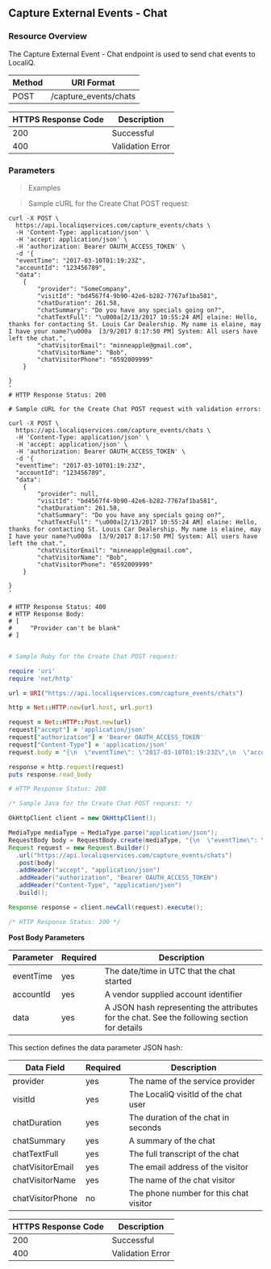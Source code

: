 ## Capture External Events - Chat

### Resource Overview

The Capture External Event - Chat endpoint is used to send chat events to LocaliQ.


| Method | URI Format |
|---|---|
| POST | /capture_events/chats |


| HTTPS Response Code | Description
|---|---|
| 200 | Successful
| 400 | Validation Error


### Parameters

> Examples

> Sample cURL for the Create Chat POST request:

``` shell
curl -X POST \
  https://api.localiqservices.com/capture_events/chats \
  -H 'Content-Type: application/json' \
  -H 'accept: application/json' \
  -H 'authorization: Bearer OAUTH_ACCESS_TOKEN' \
  -d '{
  "eventTime": "2017-03-10T01:19:23Z",
  "accountId": "123456789",
  "data":
    {
        "provider": "SomeCompany",
        "visitId": "bd4567f4-9b90-42e6-b282-7767af1ba581",
        "chatDuration": 261.58,
        "chatSummary": "Do you have any specials going on?",
        "chatTextFull": "\u000a[2/13/2017 10:55:24 AM] elaine: Hello, thanks for contacting St. Louis Car Dealership. My name is elaine, may I have your name?\u000a  [3/9/2017 8:17:50 PM] System: All users have left the chat.",
        "chatVisitorEmail": "minneapple@gmail.com",
        "chatVisitorName": "Bob",
        "chatVisitorPhone": "6592009999"
    }

}
'
# HTTP Response Status: 200

# Sample cURL for the Create Chat POST request with validation errors:

curl -X POST \
  https://api.localiqservices.com/capture_events/chats \
  -H 'Content-Type: application/json' \
  -H 'accept: application/json' \
  -H 'authorization: Bearer OAUTH_ACCESS_TOKEN' \
  -d '{
  "eventTime": "2017-03-10T01:19:23Z",
  "accountId": "123456789",
  "data":
    {
        "provider": null,
        "visitId": "bd4567f4-9b90-42e6-b282-7767af1ba581",
        "chatDuration": 261.58,
        "chatSummary": "Do you have any specials going on?",
        "chatTextFull": "\u000a[2/13/2017 10:55:24 AM] elaine: Hello, thanks for contacting St. Louis Car Dealership. My name is elaine, may I have your name?\u000a  [3/9/2017 8:17:50 PM] System: All users have left the chat.",
        "chatVisitorEmail": "minneapple@gmail.com",
        "chatVisitorName": "Bob",
        "chatVisitorPhone": "6592009999"
    }

}
'

# HTTP Response Status: 400
# HTTP Response Body:
# [
#     "Provider can't be blank"
# ]


```

``` ruby
# Sample Ruby for the Create Chat POST request:

require 'uri'
require 'net/http'

url = URI("https://api.localiqservices.com/capture_events/chats")

http = Net::HTTP.new(url.host, url.port)

request = Net::HTTP::Post.new(url)
request["accept"] = 'application/json'
request["authorization"] = 'Bearer OAUTH_ACCESS_TOKEN'
request["Content-Type"] = 'application/json'
request.body = "{\n  \"eventTime\": \"2017-03-10T01:19:23Z\",\n  \"accountId\": \"123456789\",\n  \"data\":  \n    {\n        \"provider\": \"SomeCompany\",\n        \"visitId\": \"bd4567f4-9b90-42e6-b282-7767af1ba581\",          \n        \"chatDuration\": 261.58,\n        \"chatSummary\": \"Do you have any specials going on?\",\n        \"chatTextFull\": \"\u000a[2/13/2017 10:55:24 AM] elaine: Hello, thanks for contacting St. Louis Car Dealership. My name is elaine, may I have your name?\u000a  [3/9/2017 8:17:50 PM] System: All users have left the chat.\",\n        \"chatVisitorEmail\": \"minneapple@gmail.com\",\n        \"chatVisitorName\": \"Bob\",\n        \"chatVisitorPhone\": \"6592009999\"\n    }\n       \n}\n"

response = http.request(request)
puts response.read_body

# HTTP Response Status: 200

```

``` java
/* Sample Java for the Create Chat POST request: */

OkHttpClient client = new OkHttpClient();

MediaType mediaType = MediaType.parse("application/json");
RequestBody body = RequestBody.create(mediaType, "{\n  \"eventTime\": \"2017-03-10T01:19:23Z\",\n  \"accountId\": \"1213456789\",\n  \"data\":  \n    {\n        \"provider\": \"SomeCompany\",\n        \"visitId\": \"bd4567f4-9b90-42e6-b282-7767af1ba581\",          \n        \"chatDuration\": 261.58,\n        \"chatSummary\": \"Do you have any specials going on?\",\n        \"chatTextFull\": \"\u000a[2/13/2017 10:55:24 AM] elaine: Hello, thanks for contacting St. Louis Car Dealership. My name is elaine, may I have your name?\u000a  [3/9/2017 8:17:50 PM] System: All users have left the chat.\",\n        \"chatVisitorEmail\": \"minneapple@gmail.com\",\n        \"chatVisitorName\": \"Bob\",\n        \"chatVisitorPhone\": \"6592009999\"\n    }\n       \n}\n");
Request request = new Request.Builder()
  .url("https://api.localiqservices.com/capture_events/chats")
  .post(body)
  .addHeader("accept", "application/json")
  .addHeader("authorization", "Bearer OAUTH_ACCESS_TOKEN")
  .addHeader("Content-Type", "application/json")
  .build();

Response response = client.newCall(request).execute();

/* HTTP Response Status: 200 */
```

**Post Body Parameters**

|Parameter | Required | Description|
|---|---|---|
|eventTime|yes|The date/time in UTC that the chat started|
|accountId|yes|A vendor supplied account identifier|
|data|yes|A JSON hash representing the attributes for the chat. See the following section for details|

This section defines the data parameter JSON hash:

|Data Field|Required|Description|
|---|---|---|
|provider|yes|The name of the service provider|
|visitId|yes|The LocaliQ visitId of the chat user|
|chatDuration|yes|The duration of the chat in seconds|
|chatSummary|yes|A summary of the chat|
|chatTextFull|yes|The full transcript of the chat|
|chatVisitorEmail|yes|The email address of the visitor|
|chatVisitorName|yes|The name of the chat visitor|
|chatVisitorPhone|no|The phone number for this chat visitor|

| HTTPS Response Code | Description
|---|---|
| 200 | Successful
| 400 | Validation Error
